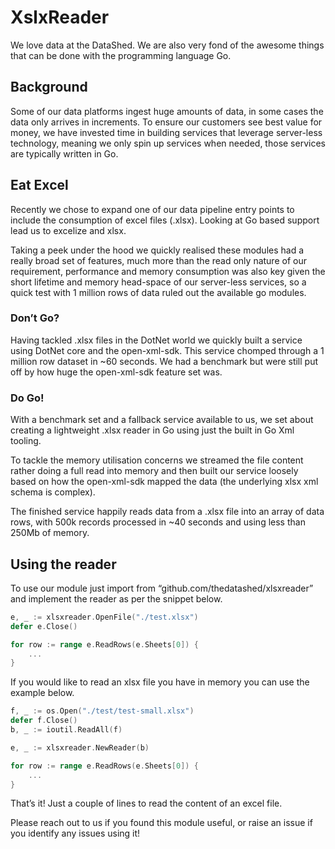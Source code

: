 # XslxReader

We love data at the DataShed. We are also very fond of the awesome things that can be done with the programming language
Go.

## Background

Some of our data platforms ingest huge amounts of data, in some cases the data only arrives in increments.
To ensure our customers see best value for money, we have invested time in building services that leverage server-less
technology, meaning we only spin up services when needed, those services are typically written in Go.

## Eat Excel

Recently we chose to expand one of our data pipeline entry points to include the consumption of excel files
(.xlsx). Looking at Go based support lead us to excelize and xlsx.

Taking a peek under the hood we quickly realised these modules had a really broad set of features, much more than the
read only nature of our requirement, performance and memory consumption was also key given the short lifetime and memory
head-space of our server-less services, so a quick test with 1 million rows of data ruled out the available go modules.

### Don’t Go?

Having tackled .xlsx files in the DotNet world we quickly built a service using DotNet core and the
open-xml-sdk. This service chomped through a 1 million row dataset in ~60 seconds. We had a benchmark but were still put
off by how huge the open-xml-sdk feature set was.

### Do Go!

With a benchmark set and a fallback service available to us, we set about creating a lightweight .xlsx
reader in Go using just the built in Go Xml tooling.

To tackle the memory utilisation concerns we streamed the file content rather doing a full read into memory and then
built our service loosely based on how the open-xml-sdk mapped the data (the underlying xlsx xml schema is complex).

The finished service happily reads data from a .xlsx file into an array of data rows, with 500k records processed in ~40 seconds
and using less than 250Mb of memory.

## Using the reader

To use our module just import from “github.com/thedatashed/xlsxreader” and implement the reader as
per the snippet below.

```go
e, _ := xlsxreader.OpenFile("./test.xlsx")
defer e.Close()

for row := range e.ReadRows(e.Sheets[0]) {
    ...
}
```

If you would like to read an xlsx file you have in memory you can use the example below.
```go
f, _ := os.Open("./test/test-small.xlsx")
defer f.Close()
b, _ := ioutil.ReadAll(f)

e, _ := xlsxreader.NewReader(b)

for row := range e.ReadRows(e.Sheets[0]) {
    ...
}
```

That’s it! Just a couple of lines to read the content of an excel file.

Please reach out to us if you found this module useful, or raise an issue if you identify any issues using it!
